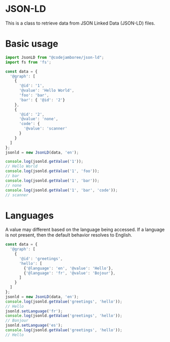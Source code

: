 # JSON-LD

This is a class to retrieve data from JSON Linked Data (JSON-LD) files.

# Basic usage

```js
import JsonLD from "@codejamboree/json-ld";
import fs from 'fs';

const data = {
  '@graph': [
    {
      '@id': '1',
      '@value': 'Hello World',
      'foo': 'bar',
      'bar': { '@id': '2'}
    },
    {
      '@id': '2',
      '@value': 'none',
      'code': {
        '@value': 'scanner'
      }
    }
  ]
};
jsonld = new JsonLD(data, 'en');

console.log(jsonld.getValue('1'));
// Hello World
console.log(jsonld.getValue('1', 'foo'));
// bar
console.log(jsonld.getValue('1', 'bar'));
// none
console.log(jsonld.getValue('1', 'bar', 'code'));
// scanner
```

# Languages

A value may different based on the language being accessed.
If a language is not present, then the default behavior resolves to English.

```js
const data = {
  '@graph': [
    {
      '@id': 'greetings',
      'hello': [
        {'@language': 'en', '@value': 'Hello'},
        {'@language': 'fr', '@value': 'Bojour'},
      ]
    }
  ]
};
jsonld = new JsonLD(data, 'en');
console.log(jsonld.getValue('greetings', 'hello'));
// Hello
jsonld.setLanguage('fr');
console.log(jsonld.getValue('greetings', 'hello'));
// Bonjour
jsonld.setLanguage('es');
console.log(jsonld.getValue('greetings', 'hello'));
// Hello
```